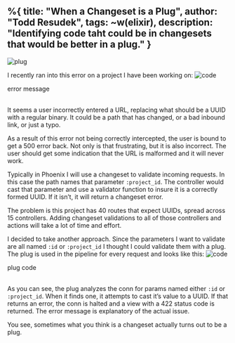 %{
  title: "When a Changeset is a Plug",
  author: "Todd Resudek",
  tags: ~w(elixir),
  description: "Identifying code taht could be in changesets that would be better in a plug."
}
---
![plug](images/plug.png)

I recently ran into this error on a project I have been working on:
![code](images/plug-code1.png)
<figcaption>error message</figcaption>

<br />

It seems a user incorrectly entered a URL, replacing what should be a UUID with a regular binary. It could be a path that has changed, or a bad inbound link, or just a typo.

As a result of this error not being correctly intercepted, the user is bound to get a 500 error back. Not only is that frustrating, but it is also incorrect. The user should get some indication that the URL is malformed and it will never work.

Typically in Phoenix I will use a changeset to validate incoming requests. In this case the path names that parameter `:project_id`. The controller would cast that parameter and use a validator function to insure it is a correctly formed UUID. If it isn’t, it will return a changeset error.

The problem is this project has 40 routes that expect UUIDs, spread across 15 controllers. Adding changeset validations to all of those controllers and actions will take a lot of time and effort.

I decided to take another approach. Since the parameters I want to validate are all named `:id` or `:project_id` I thought I could validate them with a plug. The plug is used in the pipeline for every request and looks like this:
![code](images/plug-code2.png)
<figcaption>plug code</figcaption>

<br />

As you can see, the plug analyzes the conn for params named either `:id` or `:project_id`. When it finds one, it attempts to cast it’s value to a UUID. If that returns an error, the conn is halted and a view with a 422 status code is returned. The error message is explanatory of the actual issue.

You see, sometimes what you think is a changeset actually turns out to be a plug.